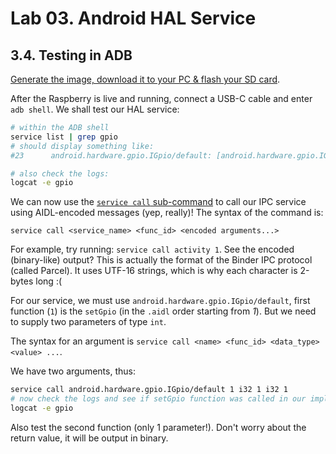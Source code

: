 # Lab 03. Android HAL Service

## 3.4. Testing in ADB

[Generate the image, download it to your PC & flash your SD card](../01-intro/05-live-raspberry.md).

After the Raspberry is live and running, connect a USB-C cable and enter
`adb shell`. We shall test our HAL service:

```sh
# within the ADB shell
service list | grep gpio
# should display something like:
#23      android.hardware.gpio.IGpio/default: [android.hardware.gpio.IGpio]

# also check the logs:
logcat -e gpio
```

We can now use the
[`service call` sub-command](https://stackoverflow.com/questions/20227326/where-to-find-info-on-androids-service-call-shell-command)
to call our IPC service using AIDL-encoded messages (yep, really)! The syntax of
the command is:

```
service call <service_name> <func_id> <encoded arguments...>
```

For example, try running: `service call activity 1`. See the encoded
(binary-like) output? This is actually the format of the Binder IPC protocol
(called Parcel). It uses UTF-16 strings, which is why each character is 2-bytes
long :(

For our service, we must use `android.hardware.gpio.IGpio/default`, first
function (`1`) is the `setGpio` (in the `.aidl` order starting from _1_). But we
need to supply two parameters of type `int`.

The syntax for an argument is
`service call <name> <func_id> <data_type> <value> ...`.

We have two arguments, thus:

```sh
service call android.hardware.gpio.IGpio/default 1 i32 1 i32 1
# now check the logs and see if setGpio function was called in our implementation:
logcat -e gpio
```

Also test the second function (only 1 parameter!). Don't worry about the return
value, it will be output in binary.
